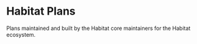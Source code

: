# Habitat Plans

Plans maintained and built by the Habitat core maintainers for the Habitat ecosystem.
